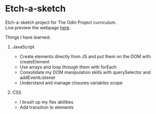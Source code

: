 # Etch-a-sketch

Etch-a-sketch project for The Odin Project curriculum.\
Live preview the webpage [here](https://uaitt.github.io/Etch-a-sketch/).

Things I have learned:
1) JavaScript
   - Create elements directly from JS and put them on the DOM with createElement
   - Use arrays and loop through them with forEach
   - Consolidate my DOM manipulation skills with querySelector and addEventListener
   - Understand and manage closures variables scope

2) CSS
   - I brush up my flex abilities
   - Add transition to elements

